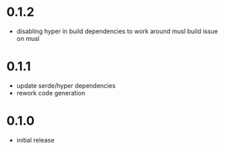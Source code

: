 # 0.1.2

* disabling hyper in build dependencies to work around musl build issue on musl

# 0.1.1

* update serde/hyper dependencies
* rework code generation

# 0.1.0

* initial release
